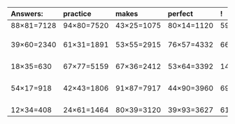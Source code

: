 | Answers: | practice | makes | perfect | ! |
| :--- | :--- | :--- | :--- | :--- |
| 88×81=7128 | 94×80=7520 | 43×25=1075 | 80×14=1120 | 59×51=3009 | 
|   |   |   |   |   | 
|   |   |   |   |   | 
|   |   |   |   |   | 
| 39×60=2340 | 61×31=1891 | 53×55=2915 | 76×57=4332 | 66×58=3828 | 
|   |   |   |   |   | 
|   |   |   |   |   | 
|   |   |   |   |   | 
|   |   |   |   |   | 
| 18×35=630 | 67×77=5159 | 67×36=2412 | 53×64=3392 | 14×15=210 | 
|   |   |   |   |   | 
|   |   |   |   |   | 
|   |   |   |   |   | 
|   |   |   |   |   | 
| 54×17=918 | 42×43=1806 | 91×87=7917 | 44×90=3960 | 69×81=5589 | 
|   |   |   |   |   | 
|   |   |   |   |   | 
|   |   |   |   |   | 
|   |   |   |   |   | 
| 12×34=408 | 24×61=1464 | 80×39=3120 | 39×93=3627 | 61×60=3660 | 

